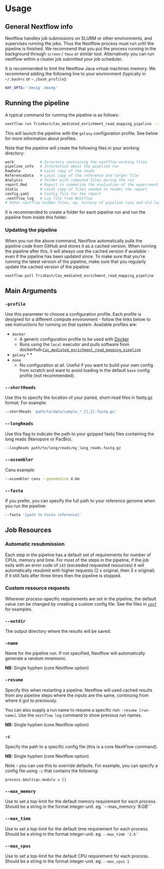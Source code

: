# Usage

## General Nextflow info
Nextflow handles job submissions on SLURM or other environments, and supervises running the jobs. Thus the Nextflow process must run until the pipeline is finished. We recommend that you put the process running in the background through `screen` / `tmux` or similar tool. Alternatively you can run nextflow within a cluster job submitted your job scheduler.

It is recommended to limit the Nextflow Java virtual machines memory. We recommend adding the following line to your environment (typically in `~/.bashrc` or `~./bash_profile`):

```bash
NXF_OPTS='-Xms1g -Xmx4g'
```

## Running the pipeline
A typical command for running the pipeline is as follows:
```bash
nextflow run TrisKast/Cas_mediated_enrichment_read_mapping_pipeline --reads path/to/reads.fastq --reference path/to/ref.fasta --targets path/to/target.bed -profile galaxy -name experiment_name
```

This will launch the pipeline with the `galaxy` configuration profile. See below for more information about profiles.

Note that the pipeline will create the following files in your working directory:

```bash
work            # Directory containing the nextflow working files
pipeline_info   # Information about the pipeline run
RawData         # Local copy of the reads
ReferenceData   # Local copy of the reference and target file
Analysis        # Folder with computed files during the run
report.Rmd      # Report to summarize the evaluation of the experiment
Static          # Local copy of files needed to render the report
config.yaml     # Config file for the report
.nextflow_log   # Log file from Nextflow
# Other nextflow hidden files, eg. history of pipeline runs and old logs.
```

It is recommended to create a folder for each pipeline run and run the pipeline from inside this folder.

### Updating the pipeline
When you run the above command, Nextflow automatically pulls the pipeline code from GitHub and stores it as a cached version. When running the pipeline after this, it will always use the cached version if available - even if the pipeline has been updated since. To make sure that you're running the latest version of the pipeline, make sure that you regularly update the cached version of the pipeline:

```bash
nextflow pull TrisKast/Cas_mediated_enrichment_read_mapping_pipeline
```


## Main Arguments

### `-profile`
Use this parameter to choose a configuration profile. Each profile is designed for a different compute environment - follow the links below to see instructions for running on that system. Available profiles are:

* `docker`
    * A generic configuration profile to be used with [Docker](http://docker.com/)
    * Runs using the `local` executor and pulls software from dockerhub:[`Cas_mediated_enrichment_read_mapping_pipeline`](https://hub.docker.com/r/tristankast/cas_pipeline)
* `galaxy`
    *
    *
* `none`
    * No configuration at all. Useful if you want to build your own config from scratch and want to avoid loading in the default `base` config profile (not recommended).

### `--shortReads`
Use this to specify the location of your paired, short-read files in fastq.gz format. For example:

```bash
--shortReads 'path/to/data/sample_*_{1,2}.fastq.gz'
```

### `--longReads`
Use this flag to indicate the path to your gzipped fastq files containing the long reads (Nanopore or PacBio).

```bash
--longReads path/to/long/reads/my_long_reads.fastq.gz
```

### `--assembler`
Canu example:
```bash
--assembler canu --genomeSize 4.6m
```

### `--fasta`
If you prefer, you can specify the full path to your reference genome when you run the pipeline:

```bash
--fasta '[path to Fasta reference]'
```

## Job Resources
### Automatic resubmission
Each step in the pipeline has a default set of requirements for number of CPUs, memory and time. For most of the steps in the pipeline, if the job exits with an error code of `143` (exceeded requested resources) it will automatically resubmit with higher requests (2 x original, then 3 x original). If it still fails after three times then the pipeline is stopped.

### Custom resource requests
Wherever process-specific requirements are set in the pipeline, the default value can be changed by creating a custom config file. See the files in [`conf`](../conf) for examples.

### `--outdir`
The output directory where the results will be saved.

### `-name`
Name for the pipeline run. If not specified, Nextflow will automatically generate a random mnemonic.

**NB:** Single hyphen (core Nextflow option)

### `-resume`
Specify this when restarting a pipeline. Nextflow will used cached results from any pipeline steps where the inputs are the same, continuing from where it got to previously.

You can also supply a run name to resume a specific run: `-resume [run-name]`. Use the `nextflow log` command to show previous run names.

**NB:** Single hyphen (core Nextflow option)

### `-c`
Specify the path to a specific config file (this is a core NextFlow command).

**NB:** Single hyphen (core Nextflow option)

Note - you can use this to override defaults. For example, you can specify a config file using `-c` that contains the following:

```nextflow
process.$multiqc.module = []
```

### `--max_memory`
Use to set a top-limit for the default memory requirement for each process.
Should be a string in the format integer-unit. eg. `--max_memory '8.GB'``

### `--max_time`
Use to set a top-limit for the default time requirement for each process.
Should be a string in the format integer-unit. eg. `--max_time '2.h'`

### `--max_cpus`
Use to set a top-limit for the default CPU requirement for each process.
Should be a string in the format integer-unit. eg. `--max_cpus 1`
